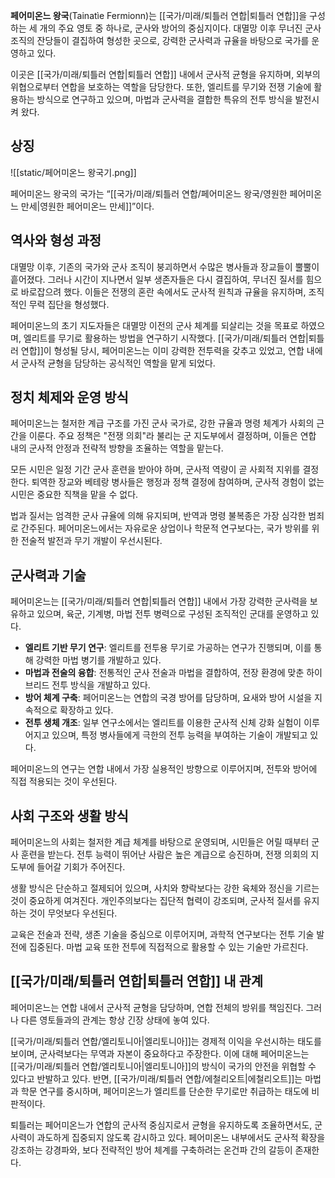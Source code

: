 **페어미온느 왕국**(Tainatìe Fermionn)는 [[국가/미래/퇴틀러 연합|퇴틀러 연합]]을 구성하는 세 개의 주요 영토 중 하나로, 군사와 방어의 중심지이다. 대멸망 이후 무너진 군사 조직의 잔당들이 결집하여 형성한 곳으로, 강력한 군사력과 규율을 바탕으로 국가를 운영하고 있다.  

이곳은 [[국가/미래/퇴틀러 연합|퇴틀러 연합]] 내에서 군사적 균형을 유지하며, 외부의 위협으로부터 연합을 보호하는 역할을 담당한다. 또한, 엘리트를 무기와 전쟁 기술에 활용하는 방식으로 연구하고 있으며, 마법과 군사력을 결합한 특유의 전투 방식을 발전시켜 왔다.  

## 상징
![[static/페어미온느 왕국기.png]]

페어미온느 왕국의 국가는 “[[국가/미래/퇴틀러 연합/페어미온느 왕국/영원한 페어미온느 만세|영원한 페어미온느 만세]]”이다.

## 역사와 형성 과정  

대멸망 이후, 기존의 국가와 군사 조직이 붕괴하면서 수많은 병사들과 장교들이 뿔뿔이 흩어졌다. 그러나 시간이 지나면서 일부 생존자들은 다시 결집하여, 무너진 질서를 힘으로 바로잡으려 했다. 이들은 전쟁의 혼란 속에서도 군사적 원칙과 규율을 유지하며, 조직적인 무력 집단을 형성했다.  

페어미온느의 초기 지도자들은 대멸망 이전의 군사 체계를 되살리는 것을 목표로 하였으며, 엘리트를 무기로 활용하는 방법을 연구하기 시작했다. [[국가/미래/퇴틀러 연합|퇴틀러 연합]]이 형성될 당시, 페어미온느는 이미 강력한 전투력을 갖추고 있었고, 연합 내에서 군사적 균형을 담당하는 공식적인 역할을 맡게 되었다.  

## 정치 체제와 운영 방식  

페어미온느는 철저한 계급 구조를 가진 군사 국가로, 강한 규율과 명령 체계가 사회의 근간을 이룬다. 주요 정책은 "전쟁 의회"라 불리는 군 지도부에서 결정하며, 이들은 연합 내의 군사적 안정과 전략적 방향을 조율하는 역할을 맡는다.  

모든 시민은 일정 기간 군사 훈련을 받아야 하며, 군사적 역량이 곧 사회적 지위를 결정한다. 퇴역한 장교와 베테랑 병사들은 행정과 정책 결정에 참여하며, 군사적 경험이 없는 시민은 중요한 직책을 맡을 수 없다.  

법과 질서는 엄격한 군사 규율에 의해 유지되며, 반역과 명령 불복종은 가장 심각한 범죄로 간주된다. 페어미온느에서는 자유로운 상업이나 학문적 연구보다는, 국가 방위를 위한 전술적 발전과 무기 개발이 우선시된다.  

## 군사력과 기술  

페어미온느는 [[국가/미래/퇴틀러 연합|퇴틀러 연합]] 내에서 가장 강력한 군사력을 보유하고 있으며, 육군, 기계병, 마법 전투 병력으로 구성된 조직적인 군대를 운영하고 있다.  

- **엘리트 기반 무기 연구**: 엘리트를 전투용 무기로 가공하는 연구가 진행되며, 이를 통해 강력한 마법 병기를 개발하고 있다.  
- **마법과 전술의 융합**: 전통적인 군사 전술과 마법을 결합하여, 전장 환경에 맞춘 하이브리드 전투 방식을 개발하고 있다.  
- **방어 체계 구축**: 페어미온느는 연합의 국경 방어를 담당하며, 요새와 방어 시설을 지속적으로 확장하고 있다.  
- **전투 생체 개조**: 일부 연구소에서는 엘리트를 이용한 군사적 신체 강화 실험이 이루어지고 있으며, 특정 병사들에게 극한의 전투 능력을 부여하는 기술이 개발되고 있다.  

페어미온느의 연구는 연합 내에서 가장 실용적인 방향으로 이루어지며, 전투와 방어에 직접 적용되는 것이 우선된다.  

## 사회 구조와 생활 방식  

페어미온느의 사회는 철저한 계급 체계를 바탕으로 운영되며, 시민들은 어릴 때부터 군사 훈련을 받는다. 전투 능력이 뛰어난 사람은 높은 계급으로 승진하며, 전쟁 의회의 지도부에 들어갈 기회가 주어진다.  

생활 방식은 단순하고 절제되어 있으며, 사치와 향락보다는 강한 육체와 정신을 기르는 것이 중요하게 여겨진다. 개인주의보다는 집단적 협력이 강조되며, 군사적 질서를 유지하는 것이 무엇보다 우선된다.  

교육은 전술과 전략, 생존 기술을 중심으로 이루어지며, 과학적 연구보다는 전투 기술 발전에 집중된다. 마법 교육 또한 전투에 직접적으로 활용할 수 있는 기술만 가르친다.  

## [[국가/미래/퇴틀러 연합|퇴틀러 연합]] 내 관계  

페어미온느는 연합 내에서 군사적 균형을 담당하며, 연합 전체의 방위를 책임진다. 그러나 다른 영토들과의 관계는 항상 긴장 상태에 놓여 있다.  

[[국가/미래/퇴틀러 연합/엘리토니아|엘리토니아]]는 경제적 이익을 우선시하는 태도를 보이며, 군사력보다는 무역과 자본이 중요하다고 주장한다. 이에 대해 페어미온느는 [[국가/미래/퇴틀러 연합/엘리토니아|엘리토니아]]의 방식이 국가의 안전을 위협할 수 있다고 반발하고 있다. 반면, [[국가/미래/퇴틀러 연합/에철리오트|에철리오트]]는 마법과 학문 연구를 중시하며, 페어미온느가 엘리트를 단순한 무기로만 취급하는 태도에 비판적이다.  

퇴틀러는 페어미온느가 연합의 군사적 중심지로서 균형을 유지하도록 조율하면서도, 군사력이 과도하게 집중되지 않도록 감시하고 있다. 페어미온느 내부에서도 군사적 확장을 강조하는 강경파와, 보다 전략적인 방어 체계를 구축하려는 온건파 간의 갈등이 존재한다.